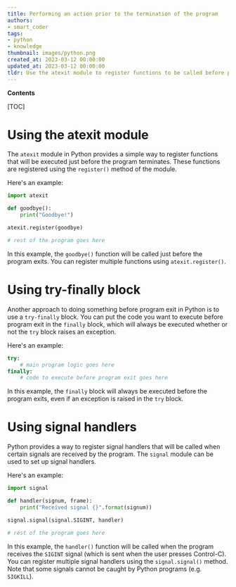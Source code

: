 ```yaml
---
title: Performing an action prior to the termination of the program
authors:
- smart_coder
tags:
- python
- knowledge
thumbnail: images/python.png
created_at: 2023-03-12 00:00:00
updated_at: 2023-03-12 00:00:00
tldr: Use the atexit module to register functions to be called before program exit.
---
```


**Contents**

[TOC]

# Using the atexit module

The `atexit` module in Python provides a simple way to register functions that will be executed just before the program terminates. These functions are registered using the `register()` method of the module.

Here's an example:

```python
import atexit

def goodbye():
    print("Goodbye!")

atexit.register(goodbye)

# rest of the program goes here
```

In this example, the `goodbye()` function will be called just before the program exits. You can register multiple functions using `atexit.register()`.

# Using try-finally block

Another approach to doing something before program exit in Python is to use a `try-finally` block. You can put the code you want to execute before program exit in the `finally` block, which will always be executed whether or not the `try` block raises an exception.

Here's an example:

```python
try:
    # main program logic goes here
finally:
    # code to execute before program exit goes here
```

In this example, the `finally` block will always be executed before the program exits, even if an exception is raised in the `try` block.

# Using signal handlers

Python provides a way to register signal handlers that will be called when certain signals are received by the program. The `signal` module can be used to set up signal handlers.

Here's an example:

```python
import signal

def handler(signum, frame):
    print("Received signal {}".format(signum))

signal.signal(signal.SIGINT, handler)

# rest of the program goes here
```

In this example, the `handler()` function will be called when the program receives the `SIGINT` signal (which is sent when the user presses Control-C). You can register multiple signal handlers using the `signal.signal()` method. Note that some signals cannot be caught by Python programs (e.g. `SIGKILL`).
